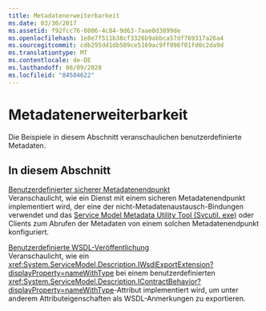 ```yaml
---
title: Metadatenerweiterbarkeit
ms.date: 03/30/2017
ms.assetid: f92fcc76-0806-4c84-9d63-7aae0d3899de
ms.openlocfilehash: 1e8e7f511b38cf3326b9abbca57df769317a26a4
ms.sourcegitcommit: cdb295dd1db589ce5169ac9ff096f01fd0c2da9d
ms.translationtype: MT
ms.contentlocale: de-DE
ms.lasthandoff: 06/09/2020
ms.locfileid: "84584622"
---
```

# <a name="metadata-extensibility"></a>Metadatenerweiterbarkeit
Die Beispiele in diesem Abschnitt veranschaulichen benutzerdefinierte Metadaten.  
  
## <a name="in-this-section"></a>In diesem Abschnitt  
 [Benutzerdefinierter sicherer Metadatenendpunkt](custom-secure-metadata-endpoint.md)  
 Veranschaulicht, wie ein Dienst mit einem sicheren Metadatenendpunkt implementiert wird, der eine der nicht-Metadatenaustausch-Bindungen verwendet und das [Service Model Metadata Utility Tool (Svcutil. exe)](../servicemodel-metadata-utility-tool-svcutil-exe.md) oder Clients zum Abrufen der Metadaten von einem solchen Metadatenendpunkt konfiguriert.  
  
 [Benutzerdefinierte WSDL-Veröffentlichung](custom-wsdl-publication.md)  
 Veranschaulicht, wie ein <xref:System.ServiceModel.Description.IWsdlExportExtension?displayProperty=nameWithType> bei einem benutzerdefinierten <xref:System.ServiceModel.Description.IContractBehavior?displayProperty=nameWithType>-Attribut implementiert wird, um unter anderem Attributeigenschaften als WSDL-Anmerkungen zu exportieren.
